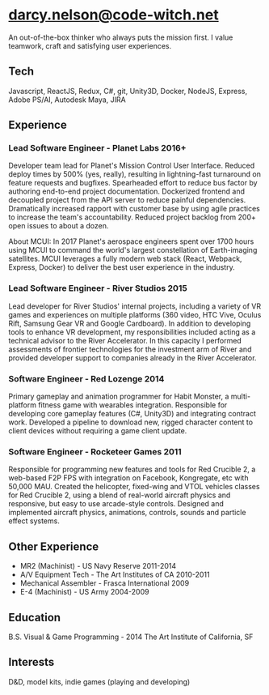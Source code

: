 # darcy.nelson@code-witch.net

An out-of-the-box thinker who always puts the mission first. I value teamwork, craft and satisfying user experiences.

## Tech
Javascript, ReactJS, Redux, C#, git, Unity3D, Docker, NodeJS, Express, Adobe PS/AI, Autodesk Maya, JIRA

## Experience

### Lead Software Engineer - Planet Labs 2016+
Developer team lead for Planet's Mission Control User Interface. Reduced deploy times by 500% (yes, really), resulting in lightning-fast turnaround on feature requests and bugfixes. Spearheaded effort to reduce bus factor by authoring end-to-end project documentation. Dockerized frontend and decoupled project from the API server to reduce painful dependencies. Dramatically increased rapport with customer base by using agile practices to increase the team's accountability. Reduced project backlog from 200+ open issues to about a dozen.

About MCUI: In 2017 Planet's aerospace engineers spent over 1700 hours using MCUI to command the world's largest constellation of Earth-imaging satellites. MCUI leverages a fully modern web stack (React, Webpack, Express, Docker) to deliver the best user experience in the industry. 

### Lead Software Engineer - River Studios 2015

Lead developer for River Studios' internal projects, including a variety of VR games and experiences on multiple platforms (360 video, HTC Vive, Oculus Rift, Samsung Gear VR and Google Cardboard). In addition to developing tools to enhance VR development, my responsibilities included acting as a technical advisor to the River Accelerator. In this capacity I performed assessments of frontier technologies for the investment arm of River and provided developer support to companies already in the River Accelerator.

### Software Engineer - Red Lozenge 2014

Primary gameplay and animation programmer for Habit Monster, a multi-platform fitness game with wearables integration. Responsible for developing core gameplay features (C#, Unity3D) and integrating contract work. Developed a pipeline to download new, rigged character content to client devices without requiring a game client update.

### Software Engineer - Rocketeer Games 2011

Responsible for programming new features and tools for Red Crucible 2, a web-based F2P FPS with integration on Facebook, Kongregate, etc with 50,000 MAU. Created the helicopter, fixed-wing and VTOL vehicles classes for Red Crucible 2, using a blend of real-world aircraft physics and responsive, but easy to use arcade-style controls. Designed and implemented aircraft physics, animations, controls, sounds and particle effect systems.

## Other Experience
* MR2 (Machinist) - US Navy Reserve 2011-2014
* A/V Equipment Tech - The Art Institutes of CA 2010-2011
* Mechanical Assembler - Frasca International 2009
* E-4 (Machinist) - US Army 2004-2009


## Education
B.S. Visual & Game Programming - 2014
The Art Institute of California, SF

## Interests
D&D, model kits, indie games (playing and developing)